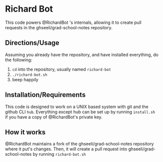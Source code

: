 # Richard Bot

This code powers @RichardBot 's internals, allowing it to create pull requests in the ghseeli/grad-school-notes repository.

## Directions/Usage

Assuming you already have the repository, and have installed everything, do the following:

  1. `cd` into the repository, usually named `richard-bot`
  2. `./richard-bot.sh`
  3. beep happily

## Installation/Requirements

This code is designed to work on a UNIX based system with git and the github CLI `hub`. Everything except hub can be set up by running `install.sh` if you have a copy of @RichardBot's private key.

## How it works

@RichardBot maintains a fork of the ghseeli/grad-school-notes repository where it put's changes. Then, it will create a pull request into ghseeli/grad-school-notes by running `richard-bot.sh`
